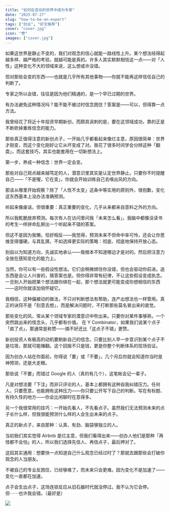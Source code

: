 ```yaml
---
title: "如何在变动的世界中成为专家"
date: "2025-07-27"
slug: "how-to-be-an-expert"
tags: ["创业", "好文推荐"]
cover: "cover.jpg"
icon: "😎"
images: ["cover.jpg"]
---
```

如果这世界是静止不变的，我们对观念的信心就能一路线性上升。某个想法经得起越多样、越严格的考验，就越可能是真的。许多人其实默默相信这一点——对「人性」这种变化不大的领域来说，这么想或许没错。



但对那些会变的东西——也就是几乎所有其他事物——你就不能再这样信任自己的判断了。



专家之所以会错，往往是因为他们精通的，是一个早已过期的世界。



有办法避免这种情况吗？能不能不被过时信念困住？答案是——可以，但得靠一点方法。



我曾经花了将近十年投资早期新创，而颇具讽刺的是，要在这领域成功，靠的正是不断砍掉重练信念的能力。



那些真正值得注意的新创点子，一开始几乎都看起来像烂主意，原因很简单：世界才刚变，而这个变化刚好让它从坏变成了对。我花了很多时间学会分辨这种「翻盘」，而这套技巧，其实也能套用在一切新想法上。



第一步，养成一种信念：世界一定会变。



那些对自己观点越来越笃定的人，潜意识里其实是认定世界静止。只要你不时提醒自己——「不是喔，它在变」，你就会开始训练自己去嗅出风的方向。



那该从哪里开始观察？除了「人性不太变」这条中等实用的原则外，很抱歉，变化这东西基本上没办法准确预测。



听起来像废话，但很重要：真正重要的变化，几乎从来都来自意料之外的方向。



所以我乾脆放弃预测。每次有人在访问里问我「未来怎么看」，我脑中都像没读书的考生一样拼命乱掰出一个听起来不错的答案。



但这不是因为我懒。恰好相反——我觉得，预测未来不但命中率可怜，还会让你思维变得僵硬。与其乱猜，不如选择更实际的策略：彻底、彻底地保持开放心态。



别自以为知道方向，先诚实地承认——我根本不知道哪边才是对的。然后把注意力全放在感知变化的能力上。



当然，你可以有一些假设性想法。它们会稍微绑住你没错，但也会驱动你前进。追东西是会让人兴奋的，猜答案也是。但你得非常有纪律，不让这些假设变成执念。
一旦别人开始把某个想法跟你绑在一起，那个想法就更可能变成你想相信的东西——这时你就该加倍怀疑它。



我相信，这种偏被动的做法，不只对判断想法有帮助，连产出想法也一样管用。真正的诀窍不是「刻意去想」，而是解决问题时，不打断那些莫名冒出来的直觉。



那些变化的风，常从某个领域专家的潜意识中吹出来。只要你对某件事够熟，一个突然跳出来的怪念头，几乎都有价值。
在 Y Combinator，如果我们说某个点子「疯了点」，那通常是称赞——搞不好还比「这点子不错」更赞。



新创投资人有极高的动机要刷新自己的信念。只要比别人早一步意识到某个点子不是垃圾，那就可能赚翻。这个回报不只是钱，更是你整个判断体系的现场验证。



因为创办人站在你面前，你得说「要」或「不要」，几个月后你就会知道你当时是神预测，还是大走眼。



那些说「不要」而错过 Google 的人（真的有几个），这笔帐会记一辈子。



凡是对想法要「下注」而非只评论的人，基本上都拥有这种自我纠错压力。任何人，只要愿意，也能拥有这种压力——你只要公开写下自己的判断。写在有标题、有持久性的地方——你会比闲聊时在意得多。



另一个我很常用的技巧：一开始先看人，不先看点子。虽然我们无法预测未来的点子长什么样，但我很能预测什么样的人会生出未来的点子。



真正的新点子，来自那种：认真、有劲、脑袋够独立的人。



当初我们其实觉得 Airbnb 是烂主意，但我们看得出来——创办人他们是那种「再怪都不会怕」的人，所以我们选择先信人、再信点子，最后押对了。



这招其实通用：想要快一点知道自己什么观念已经过时了？那就去跟那些会打破你观念的人当朋友。



不被自己的专业反困住，已经够难了，而未来只会更难。因为变化不是加速了——变化一直都在加速。



点子会生出点子，这场连锁反应从旧石器时代就没停过。我不认为它会停。
但⋯⋯也许我会错。（最好是）




![](https://prod-files-secure.s3.us-west-2.amazonaws.com/112d0858-5090-4d34-a606-b75eb8d65fd2/46476355-9cf3-4e99-9b7a-3531bc426380/1000202064.png?X-Amz-Algorithm=AWS4-HMAC-SHA256&X-Amz-Content-Sha256=UNSIGNED-PAYLOAD&X-Amz-Credential=ASIAZI2LB466TRPDJM2N%2F20251027%2Fus-west-2%2Fs3%2Faws4_request&X-Amz-Date=20251027T131115Z&X-Amz-Expires=3600&X-Amz-Security-Token=IQoJb3JpZ2luX2VjEO3%2F%2F%2F%2F%2F%2F%2F%2F%2F%2FwEaCXVzLXdlc3QtMiJIMEYCIQCF5AcxVBvsWhBL0OwMkN3Z9CXyFZSldxepE%2BK75t5rUAIhAM%2BZDKSpf12UdRON6vGduOL02VydYR9AXH5KwMh4Xj0IKogECKb%2F%2F%2F%2F%2F%2F%2F%2F%2F%2FwEQABoMNjM3NDIzMTgzODA1Igyxsgn5%2FxInhu0EP20q3AM1J5UpSJj1YyOPNmgEk4AJ2WxEnpJgVXVLfT5BLDV%2BFOXFn9kGYDIsy3tjs9achBUuZfXiE4bdOA4L6LrJgVnI5WUK9csAuwsp%2BRlNoxrQVZb%2BYjG8l5rhJ3eLCIEEuz1JTGVqf9pMvzPpzyniuTzvEEtt5v40I8YX%2FdYtyZZ0D3wTstEGLSGLSO%2BJE2Diqt34OKHsSgitPz3zOmvAUg9R48pdwyIxaoh9KN%2BaG39M8E0XCBiWdohFlcMqh2XtK9L3KccrGBrDcXT4lXIcZLcP0BvLNcF6%2B7Dtad2iHRaWc8G8eU7B4moLQ8eiHX%2FGRbCzkbjm20hgRl%2FB3NK4XaWZe8I9I49GKBEvgh1AKYIPDOmjTsKGjxRQewRxM5pkzM4HV6z216%2Bpcm%2FrDfo8l%2Fyw4Y1GTB5W26rlpl6yT3ak663cxIaOELCsPIUSXgHs3uFki39PPLc0YIjgfzW1lhJFjbgsAZbGUYwi4MG8MbamXP3om70qHjInaLAXVP34UBODEspJ2q1m%2F6ZHj5VHhzQR2rRPFykkeEWnrtCrgUdptSJ8s2ASjvKXC9DSRwHPMO4Wefc419l7%2BcjJ9KpJfDKro9utfyyE0MPos2KnjblLd28SvEI8xRfhh4DHzzDe2v3HBjqkAacCqYdjknMEx4QV6fktEJIUZLw6SWVkIWcT5sfS3ApRtYDkOjGPuWR4BMC4KUx%2FJ4ihgHBuagyRT5CIPmoWj4ga92bYqkKM%2FzY%2BcMiJntUENUVwH8cmf1HLYfF%2BXuq8zIfZiZ29xgCP91qSCSCKIzsOvCwLOmb7ta24NvDg8soizRqBMyMYyVgGL10Myho55NeG%2BdnpgwliEin%2FHhcToOn5QRYQ&X-Amz-Signature=577b7d23518b9eee9126f232c553aba2ea24cec28385b1dce8ea5d51d7b89242&X-Amz-SignedHeaders=host&x-amz-checksum-mode=ENABLED&x-id=GetObject)

